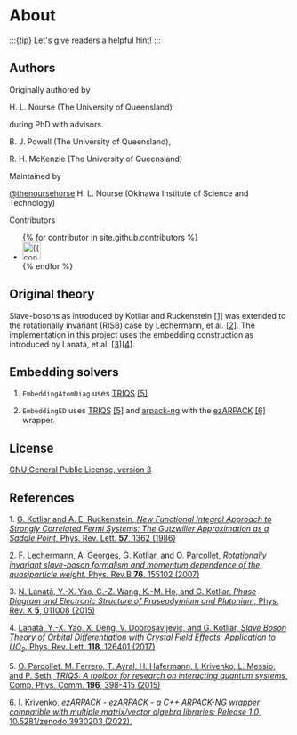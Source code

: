 # About

:::{tip}
Let's give readers a helpful hint!
:::

## Authors

Originally authored by 

H. L. Nourse (The University of Queensland)

during PhD with advisors

B. J. Powell (The University of Queensland), 

R. H. McKenzie (The University of Queensland)

Maintained by

[@thenoursehorse](https://github.com/thenoursehorse) H. L. Nourse (Okinawa Institute of Science and Technology)

Contributors

<ul class="list-style-none">
{% for contributor in site.github.contributors %}
  <li class="d-inline-block mr-1">
     <a href="{{ contributor.html_url }}"><img src="{{ contributor.avatar_url }}" width="32" height="32" alt="{{ contributor.login }}"/></a>
  </li>
{% endfor %}
</ul>

## Original theory

Slave-bosons as introduced by Kotliar and Ruckenstein [[1]](#ref1) was 
extended to the rotationally invariant (RISB) case by Lechermann, 
et al. [[2]](#ref2). The implementation in this project uses the 
embedding construction as introduced by 
Lanatà, et al. [[3]](#ref3)[[4]](#ref4). 

## Embedding solvers

1. `EmbeddingAtomDiag` uses [TRIQS](https://triqs.github.io/) [[5]](#ref5).

1. `EmbeddingED` uses [TRIQS](https://triqs.github.io/) [[5]](#ref5) and 
[arpack-ng](https://github.com/opencollab/arpack-ng) with the
[ezARPACK](https://krivenko.github.io/ezARPACK/) [[6]](#ref6) wrapper.

## License

[GNU General Public License, version 3](http://www.gnu.org/licenses/gpl.html)

## References

1\. <a id="ref1"> [G. Kotliar and A. E. Ruckenstein, 
*New Functional Integral Approach to Strongly Correlated Fermi Systems: 
The Gutzwiller Approximation as a Saddle Point*, 
Phys. Rev. Lett. **57**, 1362 (1986)](https://doi.org/10.1103/PhysRevLett.57.1362)

2\. <a id="ref2"> [F. Lechermann, A. Georges, G. Kotliar, and O. Parcollet, 
*Rotationally invariant slave-boson formalism and momentum dependence of the 
quasiparticle weight*, 
Phys. Rev.B **76**, 155102 (2007)](https://doi.org/10.1103/PhysRevB.76.155102)

3\. <a id="ref3"> [N. Lanatà, Y.-X. Yao, C.-Z. Wang, K.-M. Ho, and G. Kotliar, 
*Phase Diagram and Electronic Structure of Praseodymium and Plutonium*, 
Phys. Rev. X **5**, 011008 (2015)](https://doi.org/10.1103/PhysRevX.5.011008)

4\. <a id="ref4"> [Lanatà, Y.-X. Yao, X. Deng, V. Dobrosavljević, and G. Kotliar, 
*Slave Boson Theory of Orbital Differentiation with Crystal Field Effects: 
Application to UO<sub>2</sub>*, 
Phys. Rev. Lett. **118**, 126401 (2017)](https://doi.org/10.1103/PhysRevLett.118.126401)

5\. <a id="ref5"> [O. Parcollet, M. Ferrero, T. Ayral, H. Hafermann, I. Krivenko, 
L. Messio, and P. Seth, *TRIQS: A toolbox for research on interacting quantum systems*, 
Comp. Phys. Comm. **196**, 398-415 (2015)](https://doi.org/10.1016/j.cpc.2015.04.023)

6\. <a id="ref6"> [I. Krivenko, *ezARPACK - ezARPACK - a C++ ARPACK-NG wrapper 
compatible with multiple matrix/vector algebra libraries: Release 1.0*, 
10.5281/zenodo.3930203 (2022).](https://doi.org/10.5281/zenodo.3930202)